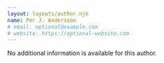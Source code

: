 ```yaml
---
layout: layouts/author.njk
name: Per J. Andersson
# email: optional@example.com
# website: https://optional-website.com
---
```

No additional information is available for this author.
